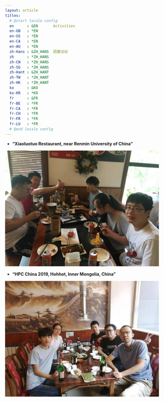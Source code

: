 ```yaml
---
layout: article
titles:
  # @start locale config
  en      : &EN       Activities
  en-GB   : *EN
  en-US   : *EN
  en-CA   : *EN
  en-AU   : *EN
  zh-Hans : &ZH_HANS  团建活动
  zh      : *ZH_HANS
  zh-CN   : *ZH_HANS
  zh-SG   : *ZH_HANS
  zh-Hant : &ZH_HANT  
  zh-TW   : *ZH_HANT
  zh-HK   : *ZH_HANT
  ko      : &KO       
  ko-KR   : *KO
  fr      : &FR       
  fr-BE   : *FR
  fr-CA   : *FR
  fr-CH   : *FR
  fr-FR   : *FR
  fr-LU   : *FR
  # @end locale config
---
```


+ **“Xiaoluotuo Restaurant, near Renmin University of China”**

<img src="./assets/activity/1.jpg" alt="act 1" style="zoom:100%;" />

+ **“HPC China 2019, Hohhot, Inner Mongolia, China”**

<img src="./assets/activity/2.jpg" alt="act 1" style="zoom:100%;" />